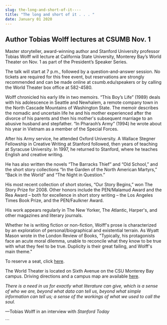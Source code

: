 ```yaml
---
slug: the-long-and-short-of-it----
title: "The long and short of it . . . "
date: January 01 2020
---
```


 
<h2>Author Tobias Wolff lectures at CSUMB Nov. 1</h2>
<p>
  Master storyteller, award-winning author and Stanford University professor
  Tobias Wolff will lecture at California State University, Monterey Bay’s World
  Theater on Nov. 1 as part of the President’s Speaker Series.
</p>
<p>
  The talk will start at 7 p.m., followed by a question-and-answer session. No
  tickets are required for this free event, but reservations are strongly
  recommended and can be made online at csumb.edu/speakers or by calling the
  World Theater box office at 582-4580.
</p>
<p>
  Wolff chronicled his early life in two memoirs. “This Boy’s Life” (1989) deals
  with his adolescence in Seattle and Newhalem, a remote company town in the
  North Cascade Mountains of Washington State. The memoir describes the nomadic
  and uncertain life he and his mother experienced after the divorce of his
  parents and then his mother's subsequent marriage to an abusive husband and
  stepfather. “In Pharaoh’s Army” (1994) he wrote about his year in Vietnam as a
  member of the Special Forces.
</p>
<p>
  After his Army service, he attended Oxford University. A Wallace Stegner
  Fellowship in Creative Writing at Stanford followed, then years of teaching at
  Syracuse University. In 1997, he returned to Stanford, where he teaches
  English and creative writing.
</p>
<p>
  He has also written the novels “The Barracks Thief” and “Old School,” and the
  short story collections “In the Garden of the North American Martyrs,” “Back
  in the World” and “The Night in Question.”
</p>
<p>
  His most recent collection of short stories, “Our Story Begins,” won The Story
  Prize for 2008. Other honors include the PEN/Malamud Award and the Rea Award –
  both for excellence in short story writing – the Los Angeles Times Book Prize,
  and the PEN/Faulkner Award.
</p>
<p>
  His work appears regularly in The New Yorker, The Atlantic, Harper's, and
  other magazines and literary journals.
</p>
<p>
  Whether he is writing fiction or non-fiction, Wolff's prose is characterized
  by an exploration of personal/biographical and existential terrain. As Wyatt
  Mason wrote in the London Review of Books, "Typically, his protagonists face
  an acute moral dilemma, unable to reconcile what they know to be true with
  what they feel to be true. Duplicity is their great failing, and Wolff's main
  theme."
</p>
<p>
  To reserve a seat, click
  <a href="https://rsvp.csumb.edu/index.php?eid=69">here</a>.
</p>
<p>
  The World Theater is located on Sixth Avenue on the CSU Monterey Bay campus.
  Driving directions and a campus map are available
  <a href="https://csumb.edu/map">here</a>.
</p>
<p>
  <em
    >There is a need in us for exactly what literature can give, which is a
    sense of who we are, beyond what data can tell us, beyond what simple
    information can tell us; a sense of the workings of what we used to call the
    soul.</em
  >
</p>
<p>—Tobias Wolff in an interview with <em>Stanford Today</em></p>
<p></p>
<p></p>
<p></p>
```
